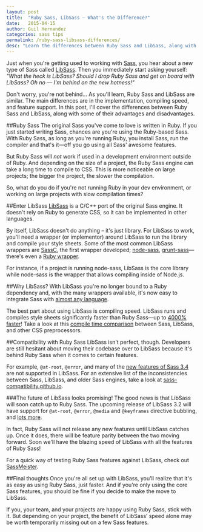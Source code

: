 ```yaml
---
layout: post
title:  "Ruby Sass, LibSass – What's the Difference?"
date:   2015-04-15
author: Guil Hernandez
categories: sass tips
permalink: /ruby-sass-libsass-differences/
desc: "Learn the differences between Ruby Sass and LibSass, along with some of the advantages of using each one."
---
```


Just when you're getting used to working with [Sass](http://sass-lang.com/), you hear about a new type of Sass called [LibSass](http://libsass.org/). Then you immediately start asking yourself: *"What the heck is LibSass? Should I drop Ruby Sass and get on board with LibSass? Oh no &mdash; I'm behind on the new hotness!"*

Don't worry, you're not behind... As you'll learn, Ruby Sass and LibSass are similar. The main differences are in the implementation, compiling speed, and feature support. In this post, I'll cover the differences between Ruby Sass and LibSass, along with some of their advantages and disadvantages.

##Ruby Sass
The original Sass you've come to love is written in Ruby. If you just started writing Sass, chances are you're using the Ruby-based Sass. With Ruby Sass, as long as you're running Ruby, you install Sass, run the compiler and that's it&mdash;off you go using all Sass' awesome features.

But Ruby Sass will *not* work if used in a development environment outside of Ruby. And depending on the size of a project, the Ruby Sass engine can take a long time to compile to CSS. This is more noticeable on large projects; the bigger the project, the slower the compilation.

So, what do you do if you're not running Ruby in your dev environment, or working on large projects with slow compilation times? 

##Enter LibSass 
[LibSass](http://libsass.org/) is a C/C++ port of the original Sass engine. It doesn't rely on Ruby to generate CSS, so it can be implemented in other languages. 

By itself, LibSass doesn't do anything &ndash; it's just library. For LibSass to work, you'll need a wrapper (or implementor) around LibSass to run the library and compile your style sheets. Some of the most common LibSass wrappers are [SassC](https://github.com/sass/sassc), the first wrapper developed; [node-sass](https://github.com/sass/node-sass), [grunt-sass](https://github.com/sindresorhus/grunt-sass)&mdash;there's even a [Ruby wrapper](https://github.com/sass/ruby-libsass).

For instance, if a project is running node-sass, LibSass is the core library while node-sass is the wrapper that allows compiling inside of Node.js.

##Why LibSass?
With LibSass you're no longer bound to a Ruby dependency and, with the many wrappers available, it's now easy to integrate Sass with [almost any language](http://sass-lang.com/libsass).

The best part about using LibSass is compiling speed. LibSass runs and compiles style sheets significantly faster than Ruby Sass&mdash;up to [4000% faster](http://www.moovweb.com/blog/libsass/)! Take a look at this [compile time comparison](http://www.solitr.com/blog/2014/01/css-preprocessor-benchmark/) between Sass, LibSass, and other CSS preprocessors.

##Compatibility with Ruby Sass
LibSass isn't perfect, though. Developers are still hesitant about moving their codebase over to LibSass because it's behind Ruby Sass when it comes to certain features.

For example, `@at-root`, `@error`, and many of the [new features of Sass 3.4](http://www.phase2technology.com/blog/everything-you-need-to-know-about-sass-3-4/) are not supported in LibSass. For an extensive list of the inconsistencies between Sass, LibSass, and older Sass engines, take a look at [sass-compatibility.github.io](http://sass-compatibility.github.io).

###The future of LibSass looks promising! 
The good news is that LibSass will soon catch up to Ruby Sass. The upcoming release of LibSass 3.2 will have support for `@at-root`, `@error`, `@media` and `@keyframes` directive bubbling, and [lots more](https://github.com/sass/libsass/releases/tag/3.2.0-beta.1). 

In fact, Ruby Sass will not release any new features until LibSass catches up. Once it does, there will be feature parity between the two moving forward. Soon we'll have the blazing speed of LibSass with all the features of Ruby Sass!

For a quick way of testing Ruby Sass features against LibSass, check out [SassMeister](http://sassmeister.com/).

##Final thoughts
Once you're all set up with LibSass, you'll realize that it's as easy as using Ruby Sass, just faster. And if you're only using the core Sass features, you should be fine if you decide to make the move to LibSass.

If you, your team, and your projects are happy using Ruby Sass, stick with it. But depending on your project, the benefit of LibSass’ speed alone may be worth temporarily missing out on a few Sass features. 


